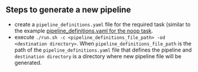 ## Steps to generate a new pipeline
- create a `pipeline_definitions.yaml` file for the required task (similar to the example [pipeline_definitions.yaml for the noop task](./example/pipeline_definitions.yaml).
- execute `./run.sh -c <pipeline_definitions_file_path> -od <destination directory>`. When `pipeline_definitions_file_path` is the path of the `pipeline_definitions.yaml` file that defines the pipeline and `destination directory` is a directory where new pipeline file 
will be generated.

